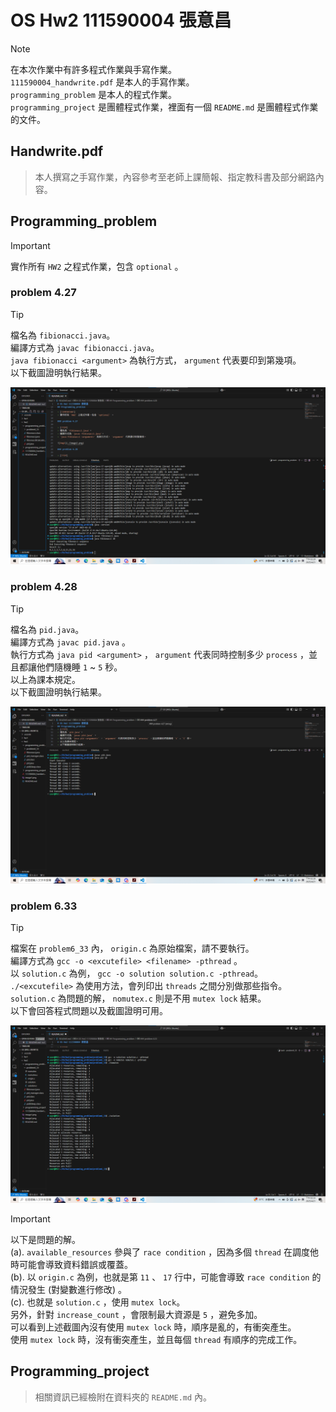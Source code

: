 # OS Hw2 111590004 張意昌

> [!NOTE]  
> 在本次作業中有許多程式作業與手寫作業。  
> `111590004_handwrite.pdf` 是本人的手寫作業。  
> `programming_problem` 是本人的程式作業。  
> `programming_project` 是團體程式作業，裡面有一個 `README.md` 是團體程式作業的文件。  


## Handwrite.pdf

> 本人撰寫之手寫作業，內容參考至老師上課簡報、指定教科書及部分網路內容。

## Programming_problem

> [!IMPORTANT]  
> 實作所有 `HW2` 之程式作業，包含 `optional` 。  

### problem 4.27

> [!TIP]  
> 檔名為 `fibionacci.java`。  
> 編譯方式為 `javac fibionacci.java`。  
> `java fibionacci <argument>` 為執行方式， `argument` 代表要印到第幾項。  
> 以下截圖證明執行結果。  

![img1](./image1.png)

### problem 4.28

> [!TIP]  
> 檔名為 `pid.java`。  
> 編譯方式為 `javac pid.java` 。  
> 執行方式為 `java pid <argument>` ， `argument` 代表同時控制多少 `process` ，並且都讓他們隨機睡 `1` ~ `5` 秒。  
> 以上為課本規定。    
> 以下截圖證明執行結果。   

![img2](./image2.png)  

### problem 6.33

> [!TIP]  
> 檔案在 `problem6_33` 內， `origin.c` 為原始檔案，請不要執行。  
> 編譯方式為 `gcc -o <excutefile> <filename> -pthread` 。  
> 以 `solution.c` 為例， `gcc -o solution solution.c -pthread`。  
> `./<excutefile>` 為使用方法，會列印出 `threads` 之間分別做那些指令。  
> `solution.c` 為問題的解， `nomutex.c` 則是不用 `mutex lock` 結果。  
> 以下會回答程式問題以及截圖證明可用。  

![img5](./image3.png)  

> [!IMPORTANT]  
> 以下是問題的解。  
> (a). `available_resources` 參與了 `race condition` ，因為多個 `thread` 在調度他時可能會導致資料錯誤或覆蓋。  
> (b). 以 `origin.c` 為例，也就是第 `11` 、 `17` 行中，可能會導致 `race condition` 的情況發生 (對變數進行修改) 。  
> (c). 也就是 `solution.c` ，使用 `mutex lock`。  
> 另外，針對 `increase_count` ，會限制最大資源是 `5` ，避免多加。  
> 可以看到上述截圖內沒有使用 `mutex lock` 時，順序是亂的，有衝突產生。  
> 使用 `mutex lock` 時，沒有衝突產生，並且每個 `thread` 有順序的完成工作。  

## Programming_project

> 相關資訊已經檢附在資料夾的 `README.md` 內。  